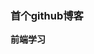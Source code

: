 <body style="font-weight:bold">
<h3>首个github博客</h3>

<div style="bankground-color:red">
  <p>前端学习</p>
</div>
</body>
